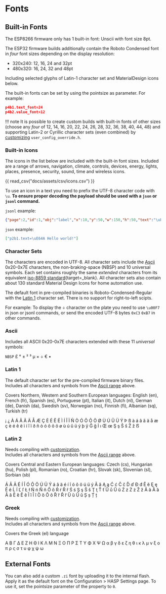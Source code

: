 <style type="text/css">
.md-typeset table:not([class]) td
{
  padding: 0.5em 0.25m;
  line-height: 1.25;
  vertical-align: middle;
}

.md-typeset table:not([class]) th
{
  min-width: 5%;
  padding: 0.5em 0.25m;

}

th:nth-child(3n+1) { width: 8%; text-align: center;}
th:nth-child(3n+2) { width: 8%; text-align: center;}
th:nth-child(3n+3) { width: 34%; text-align: left; }

td:nth-child(3n+2) { white-space: nowrap; }
</style>


<h1>Fonts</h1>

## Built-in Fonts

The ESP8266 firmware only has 1 built-in font: Unscii with font size 8pt.

The ESP32 firmware builds additionally contain the Roboto Condensed font in _four_ font sizes depending on the display resolution:

- 320x240: 12, 16, 24 and 32pt
- 480x320: 16, 24, 32 and 48pt

Including selected glyphs of Latin-1 character set and MaterialDesign icons below.

The built-in fonts can be set by using the pointsize as parameter. For example:

```json
p4b1.text_font=24
p4b2.value_font=12
```

!!! note
    It is possible to create custom builds with built-in fonts of other sizes (choose any _four_ of 12, 14, 16, 20, 22, 24, 26, 28, 32, 36, 38, 40, 44, 48) and supporting Latin-2 or Cyrillic character sets (even combined) by [customizing](../compiling/customize.md) `user_config_override.h`.

### Built-in Icons

The icons in the list below are included with the built-in font sizes.
Included are a range of arrows, navigation, climate, controls, devices, energy, lights, places, presence, security, sound, time and wireless icons.

{{ read_csv("docs/assets/csv/icons.csv") }}

To use an icon in a text you need to prefix the UTF-8 character code with `\u`.
**To ensure proper decoding the payload should be used with a `json` or `jsonl` command.**

`jsonl` example:
```json
{"page":2,"id":1,"obj":"label","x":10,"y":50,"w":150,"h":50,"text":"\uE64A Hello world!","text_font":24}
```

`json` example:
```json
["p2b1.text=\uE64A Hello world!"]
```


### Character Sets

The characters are encoded in UTF-8. All character sets include the [Ascii](#ascii) 0x20-0x7E characters, the non-braking-space (NBSP) and 10 universal symbols.
Each set contains roughly the same *extended* characters from its equivalent [iso-8859 standard](https://en.wikipedia.org/wiki/ISO/IEC_8859){target=_blank}.
All character sets also contain about 130 standard Material Design Icons for home automation use.

The default font in pre-compiled binaries is Roboto-Condensed-Regular with the [Latin 1](#latin-1) character set. There is no support for right-to-left scipts.

For example: To display the &#x00F7; character on the plate you need to use `\u00F7` in json or jsonl commands, or send the encoded UTF-8 bytes `0xC3` `0xB7` in other commands.

### Ascii

Includes all ASCII 0x20-0x7E characters extended with these 11 *universal* symbols: 

`NBSP`
&#x00A3;
&#x00B0;
&#x00B1;
&#x00B2;
&#x00B3;
&#x00B5;
&#x00D7;
&#x00F7;
&#x20AC;
&#x2022;


### Latin 1

The default character set for the pre-compiled firmware binary files.     
Includes all characters and symbols from the [Ascii range](#ascii) above.

Covers Northern, Western and Southern European languages: English (en), French (fr), Spanish (es), Portuguese (pt), Italian (it), Dutch (nl), German (de), Danish (da), Swedish (sv), Norwegian (no), Finnish (fi), Albanian (sq), Turkish (tr)

&#x00A1;
&#x00BF;
&#x00C0;
&#x00C1;
&#x00C2;
&#x00C3;
&#x00C4;
&#x00C5;
&#x00C6;
&#x00C7;
&#x00C8;
&#x00C9;
&#x00CA;
&#x00CB;
&#x00CC;
&#x00CD;
&#x00CE;
&#x00CF;
&#x00D1;
&#x00D2;
&#x00D3;
&#x00D4;
&#x00D5;
&#x00D6;
&#x00D8;
&#x00D9;
&#x00DA;
&#x00DB;
&#x00DC;
&#x00DD;
&#x00DE;
&#x00DF;
&#x00E0;
&#x00E1;
&#x00E2;
&#x00E3;
&#x00E4;
&#x00E5;
&#x00E6;
&#x00E7;
&#x00E8;
&#x00E9;
&#x00EA;
&#x00EB;
&#x00EC;
&#x00ED;
&#x00EE;
&#x00EF;
&#x00F0;
&#x00F1;
&#x00F2;
&#x00F3;
&#x00F4;
&#x00F5;
&#x00F6;
&#x00F8;
&#x00F9;
&#x00FA;
&#x00FB;
&#x00FC;
&#x00FD;
&#x00FE;
&#x00FF;
&#x011E;
&#x011F;
&#x0130;
&#x0131;
&#x0152;
&#x0153;
&#x015E;
&#x015F;
&#x0160;
&#x0161;
&#x017D;
&#x017E;
&#x1E9E;


### Latin 2

Needs compiling with [customization](compiling/customize).      
Includes all characters and symbols from the [Ascii range](#ascii) above.

Covers Central and Eastern European languages: Czech (cs), Hungarian (hu), Polish (pl), Romanian (ro), Croatian (hr), Slovak (sk), Slovenian (sl), Sorbian (sb)

&#x00C1;
&#x00C2;
&#x00C4;
&#x00C9;
&#x00CD;
&#x00CE;
&#x00D3;
&#x00D4;
&#x00D6;
&#x00DA;
&#x00DC;
&#x00DD;
&#x00E1;
&#x00E2;
&#x00E4;
&#x00E9;
&#x00ED;
&#x00EE;
&#x00F3;
&#x00F4;
&#x00F6;
&#x00FA;
&#x00FC;
&#x00FD;
&#x0102;
&#x0103;
&#x0104;
&#x0105;
&#x0106;
&#x0107;
&#x010C;
&#x010D;
&#x010E;
&#x010F;
&#x0110;
&#x0111;
&#x0114;
&#x0115;
&#x0118;
&#x0119;
&#x011A;
&#x011B;
&#x0139;
&#x013A;
&#x013D;
&#x013E;
&#x0141;
&#x0142;
&#x0143;
&#x0144;
&#x0147;
&#x0148;
&#x0150;
&#x0151;
&#x0154;
&#x0155;
&#x0158;
&#x0159;
&#x015A;
&#x015B;
&#x015E;
&#x015F;
&#x0160;
&#x0161;
&#x0162;
&#x0163;
&#x0164;
&#x0165;
&#x016E;
&#x016F;
&#x0170;
&#x0171;
&#x0179;
&#x017A;
&#x017B;
&#x017C;
&#x017D;
&#x017E;<!-- Serbo-Croatian Digraphs: Usually written as separate letters
&#x01C4;
&#x01C5;
&#x01C6;
&#x01C7;
&#x01C8;
&#x01C9;
&#x01CA;
&#x01CB;
&#x01CC;
-->
&#x01CD;
&#x01CE;
&#x0200;
&#x0201;
&#x0202;
&#x0203;
&#x0204;
&#x0205;
&#x0206;
&#x0207;
&#x0208;
&#x0209;
&#x020A;
&#x020B;
&#x020C;
&#x020D;
&#x020E;
&#x020F;
&#x0210;
&#x0211;
&#x0212;
&#x0213;
&#x0214;
&#x0215;
&#x0216;
&#x0217;
&#x0218;
&#x0219;
&#x021A;
&#x021B;

### Greek

Needs compiling with [customization](compiling/customize).      
Includes all characters and symbols from the [Ascii range](#ascii) above.

Covers the Greek (el) language

&#x0391;
&#x0392;
&#x0393;
&#x0394;
&#x0395;
&#x0396;
&#x0397;
&#x0398;
&#x0399;
&#x039A;
&#x039B;
&#x039C;
&#x039D;
&#x039E;
&#x039F;
&#x03A0;
&#x03A1;
&#x03A3;
&#x03A4;
&#x03A5;
&#x03A6;
&#x03A7;
&#x03A8;
&#x03A9;
&#x03B1;
&#x03B2;
&#x03B3;
&#x03B4;
&#x03B5;
&#x03B6;
&#x03B7;
&#x03B8;
&#x03B9;
&#x03BA;
&#x03BB;
&#x03BC;
&#x03BD;
&#x03BE;
&#x03BF;
&#x03C0;
&#x03C1;
&#x03C2;
&#x03C3;
&#x03C4;
&#x03C5;
&#x03C6;
&#x03C7;
&#x03C8;
&#x03C9;


## External Fonts

You can also add a custom `.zi` font by uploading it to the internal flash.
Apply it as the default font on the Configuration > HASP Settings page.
To use it, set the pointsize parameter of the property to `0`.

